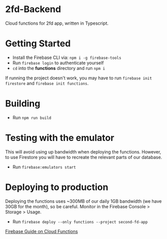# 2fd-Backend
Cloud functions for 2fd app, written in Typescript.

# Getting Started
- Install the Firebase CLI via: `npm i -g firebase-tools`
- Run `firebase login` to authenticate yourself
- `cd` into the **functions** directory and run `npm i`

If running the project doesn't work, you may have to run `firebase init firestore` and `firebase init functions`.

# Building
- Run `npm run build`

# Testing with the emulator
This will avoid using up bandwidth when deploying the functions. However, to use Firestore 
you will have to recreate the relevant parts of our database. 

- Run `firebase:emulators start`

# Deploying to production
Deploying the functions uses ~300MB of our daily 1GB bandwidth (we have 30GB for the month), so be careful. 
Monitor in the Firebase Console > Storage > Usage.
- Run `firebase deploy --only functions --project second-fd-app`

[Firebase Guide on Cloud Functions](https://firebase.google.com/docs/functions/get-started#create-a-firebase-project)
